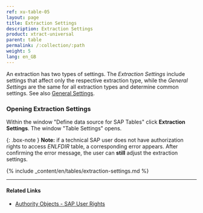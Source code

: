 ```yaml
---
ref: xu-table-05
layout: page
title: Extraction Settings 
description: Extraction Settings
product: xtract-universal
parent: table
permalink: /:collection/:path
weight: 5
lang: en_GB
---
```

An extraction has two types of settings. The *Extraction Settings* include settings that affect only the respective extraction type, while the *General Settings* are the same for all extraction types and determine common settings. See also [General Settings](../advanced-techniques/general-settings).

### Opening Extraction Settings
Within the window "Define data source for SAP Tables" click **Extraction Settings**. The window "Table Settings" opens. 

{: .box-note }
**Note:** if a technical SAP user does not have authorization rights to access *ENLFDIR* table, a corresponding error appears. After confirming the error message, the user can **still** adjust the extraction settings.

{% include _content/en/tables/extraction-settings.md  %}

***********
#### Related Links
- [Authority Objects - SAP User Rights](https://kb.theobald-software.com/sap/authority-objects-sap-user-rights)